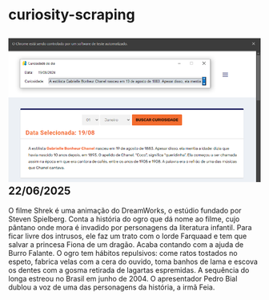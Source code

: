 # curiosity-scraping
![Budget](./execucao.png)
22/06/2025
-
O filme Shrek é uma animação do DreamWorks, o estúdio fundado por Steven Spielberg. Conta a história do ogro que dá nome ao filme, cujo pântano onde mora é invadido por personagens da literatura infantil. Para ficar livre dos intrusos, ele faz um trato com o lorde Farquaad e tem que salvar a princesa Fiona de um dragão. Acaba contando com a ajuda de Burro Falante. O ogro tem hábitos repulsivos: come ratos tostados no espeto, fabrica velas com a cera do ouvido, toma banhos de lama e escova os dentes com a gosma retirada de lagartas espremidas. A sequência do longa estreou no Brasil em junho de 2004. O apresentador Pedro Bial dublou a voz de uma das personagens da história, a irmã Feia.

